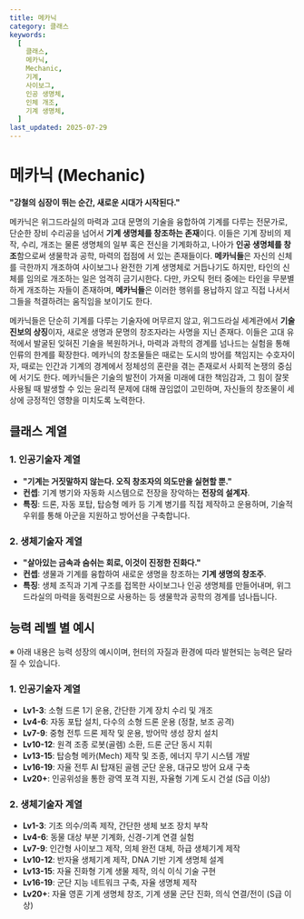 ```yaml
---
title: 메카닉
category: 클래스
keywords:
  [
    클래스,
    메카닉,
    Mechanic,
    기계,
    사이보그,
    인공 생명체,
    인체 개조,
    기계 생명체,
  ]
last_updated: 2025-07-29
---
```


# 메카닉 (Mechanic)

**"강철의 심장이 뛰는 순간, 새로운 시대가 시작된다."**

메카닉은 위그드라실의 마력과 고대 문명의 기술을 융합하여 기계를 다루는 전문가로, 단순한 장비 수리공을 넘어서 **기계 생명체를 창조하는 존재**이다. 이들은 기계 장비의 제작, 수리, 개조는 물론 생명체의 일부 혹은 전신을 기계화하고, 나아가 **인공 생명체를 창조**함으로써 생물학과 공학, 마력의 접점에 서 있는 존재들이다.
**메카닉들**은 자신의 신체를 극한까지 개조하여 사이보그나 완전한 기계 생명체로 거듭나기도 하지만, 타인의 신체를 임의로 개조하는 일은 엄격히 금기시한다. 다만, 카오틱 헌터 중에는 타인을 무분별하게 개조하는 자들이 존재하며, **메카닉들**은 이러한 행위를 용납하지 않고 직접 나서서 그들을 척결하려는 움직임을 보이기도 한다.

메카닉들은 단순히 기계를 다루는 기술자에 머무르지 않고, 위그드라실 세계관에서 **기술 진보의 상징**이자, 새로운 생명과 문명의 창조자라는 사명을 지닌 존재다. 이들은 고대 유적에서 발굴된 잊혀진 기술을 복원하거나, 마력과 과학의 경계를 넘나드는 실험을 통해 인류의 한계를 확장한다. 메카닉의 창조물들은 때로는 도시의 방어를 책임지는 수호자이자, 때로는 인간과 기계의 경계에서 정체성의 혼란을 겪는 존재로서 사회적 논쟁의 중심에 서기도 한다. 메카닉들은 기술의 발전이 가져올 미래에 대한 책임감과, 그 힘이 잘못 사용될 때 발생할 수 있는 윤리적 문제에 대해 끊임없이 고민하며, 자신들의 창조물이 세상에 긍정적인 영향을 미치도록 노력한다.

## 클래스 계열

### 1. 인공기술자 계열

- **"기계는 거짓말하지 않는다. 오직 창조자의 의도만을 실현할 뿐."**
- **컨셉**: 기계 병기와 자동화 시스템으로 전장을 장악하는 **전장의 설계자**.
- **특징**: 드론, 자동 포탑, 탑승형 메카 등 기계 병기를 직접 제작하고 운용하며, 기술적 우위를 통해 아군을 지원하고 방어선을 구축합니다.

### 2. 생체기술자 계열

- **"살아있는 금속과 숨쉬는 회로, 이것이 진정한 진화다."**
- **컨셉**: 생물과 기계를 융합하여 새로운 생명을 창조하는 **기계 생명의 창조주**.
- **특징**: 생체 조직과 기계 구조를 접목한 사이보그나 인공 생명체를 만들어내며, 위그드라실의 마력을 동력원으로 사용하는 등 생물학과 공학의 경계를 넘나듭니다.

## 능력 레벨 별 예시

※ 아래 내용은 능력 성장의 예시이며, 헌터의 자질과 환경에 따라 발현되는 능력은 달라질 수 있습니다.

### 1. 인공기술자 계열

- **Lv1-3**: 소형 드론 1기 운용, 간단한 기계 장치 수리 및 개조
- **Lv4-6**: 자동 포탑 설치, 다수의 소형 드론 운용 (정찰, 보조 공격)
- **Lv7-9**: 중형 전투 드론 제작 및 운용, 방어막 생성 장치 설치
- **Lv10-12**: 원격 조종 로봇(골렘) 소환, 드론 군단 동시 지휘
- **Lv13-15**: 탑승형 메카(Mech) 제작 및 조종, 에너지 무기 시스템 개발
- **Lv16-19**: 자율 전투 AI 탑재된 골렘 군단 운용, 대규모 방어 요새 구축
- **Lv20+**: 인공위성을 통한 광역 포격 지원, 자율형 기계 도시 건설 (S급 이상)

### 2. 생체기술자 계열

- **Lv1-3**: 기초 의수/의족 제작, 간단한 생체 보조 장치 부착
- **Lv4-6**: 동물 대상 부분 기계화, 신경-기계 연결 실험
- **Lv7-9**: 인간형 사이보그 제작, 의체 완전 대체, 하급 생체기계 제작
- **Lv10-12**: 반자율 생체기계 제작, DNA 기반 기계 생명체 설계
- **Lv13-15**: 자율 진화형 기계 생물 제작, 의식 이식 기술 구현
- **Lv16-19**: 군단 지능 네트워크 구축, 자율 생명체 제작
- **Lv20+**: 자율 영혼 기계 생명체 창조, 기계 생물 군단 진화, 의식 연결/전이 (S급 이상)
